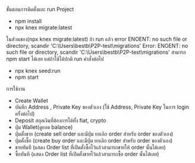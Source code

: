 ขั้นตอนการติดตั้งและ run Project

- npm install
- npx knex migrate:latest

ในส่วนของ(npx knex migrate:latest) ถ้า run แล้ว 
error ENOENT: no such file or directory, scandir 'C:\Users\bestb\P2P-test\migrations'
Error: ENOENT: no such file or directory, scandir 'C:\Users\bestb\P2P-test\migrations'
สามารถ  npm start ได้เลย แต่ถ้าใช้ได้ปกติ run คำสั่งต่อไป

- npx knex seed:run
- npm start




การใช้งาน

- Create Wallet
- บันทึก Address , Private Key ของตัวเอง (ใช้ Address, Private Key ในการ login ครั้งต่อไป)
- Deposit สกุลเงินที่ต้องการได้ทั้ง fiat, crypto
- ปุ่ม Wallet(ดูยอด balance)
- ปุ่มตั้งขาย (create sell order และมีปุ่ม ยกเลิก order สำหรับ order ของตัวเอง)
- ปุ่มตั้งซื้อ (create buy order และมีปุ่ม ยกเลิก order สำหรับ order ของตัวเอง)
- ขายทันที (แสดง Order list ที่เปิดตั้งซื้อไว้แล้วสามารถขายให้ order นั้นได้เลย)
- ซื้อทันที (แสดง Order list ที่เปิดตั้งขายไว้แล้วสามารถซื้อ order นั้นได้เลย)
